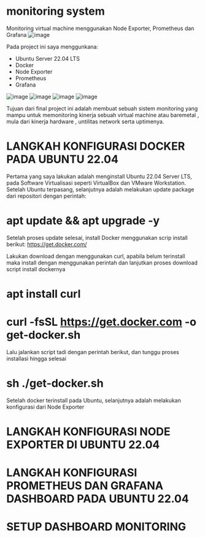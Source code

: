 # monitoring system
Monitoring virtual machine menggunakan Node Exporter, Prometheus dan Grafana
![image](https://github.com/eprilian/monitoring-system/assets/57064161/60d970f3-7eb4-426c-80ce-144c8d444268)

Pada project ini saya menggunkana:
- Ubuntu Server 22.04 LTS
- Docker
- Node Exporter
- Prometheus
- Grafana

![image](https://brandslogos.com/wp-content/uploads/images/large/ubuntu-logo.png)
![image](https://banner2.cleanpng.com/20180604/hyj/kisspng-docker-yaml-github-repository-compos-5b14dcb9392900.5680028715280938812341.jpg)
![image](https://miro.medium.com/v2/resize:fit:1360/1*JRuh8eeRVeg1QI9q4z4SRw.png)
![image](https://www.clipartmax.com/png/middle/450-4503037_grafana-prometheus-grafana-logo.png)

Tujuan dari final project ini adalah membuat sebuah sistem monitoring yang mampu untuk memonitoring kinerja sebuah virtual machine atau baremetal
, mula dari kinerja hardware , untilitas network serta uptimenya.

# LANGKAH KONFIGURASI DOCKER PADA UBUNTU 22.04

Pertama yang saya lakukan adalah menginstall Ubuntu 22.04 Server LTS, pada Software Virtualisasi seperti VirtualBox dan VMware Workstation. Setelah 
Ubuntu terpasang, selanjutnya adalah melakukan update package dari repositori dengan perintah:
# apt update && apt upgrade -y

Setelah proses update selesai, install Docker menggunakan scrip install berikut:
https://get.docker.com/

Lakukan download dengan menggunakan curl, apabila belum terinstall maka install dengan menggunakan perintah dan lanjutkan proses download script install dockernya
# apt install curl 
# curl -fsSL https://get.docker.com -o get-docker.sh

Lalu jalankan script tadi dengan perintah berikut, dan tunggu proses installasi hingga selesai
# sh ./get-docker.sh

Setelah docker terinstall pada Ubuntu, selanjutnya adalah melakukan konfigurasi dari Node Exporter

# LANGKAH KONFIGURASI NODE EXPORTER DI UBUNTU 22.04

# LANGKAH KONFIGURASI PROMETHEUS DAN GRAFANA DASHBOARD PADA UBUNTU 22.04

# SETUP DASHBOARD MONITORING

